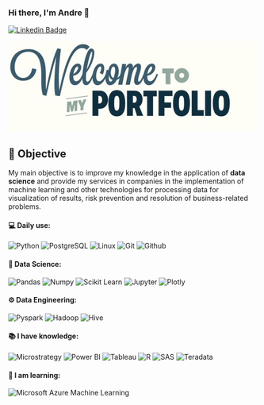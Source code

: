 ### Hi there, I'm Andre 👋
[![Linkedin Badge](https://img.shields.io/badge/-LinkedIn-blue?style=flat-square&logo=Linkedin&logoColor=white&link=https://www.linkedin.com/in/andre-scarton-a6b25b195/)](https://www.linkedin.com/in/andre-scarton-a6b25b195/)
<p align="center">
  <img src="https://github.com/andrescarton/andrescarton/blob/main/welcome_to_my_portfolio.jpg" />
</p>

## 🚀 **Objective** 

My main objective is to improve my knowledge in the application of **data science** and provide my services in companies in the implementation of machine learning and other technologies for processing data for visualization of results, risk prevention and resolution of business-related problems.  

#### 💻 Daily use:
 ![Python](https://img.shields.io/badge/-Python-black?style=flat-square&logo=Python)
 ![PostgreSQL](https://img.shields.io/badge/-PostgreSQL-black?style=flat-square&logo=PostgreSQL)
 ![Linux](https://img.shields.io/badge/-Linux-black?style=flat-square&logo=Linux)
 ![Git](https://img.shields.io/badge/-Git-black?style=flat-square&logo=Git)
 ![Github](https://img.shields.io/badge/-Github-black?style=flat-square&logo=Github)
 
 #### 🎲 Data Science:
 ![Pandas](https://img.shields.io/badge/-Pandas-black?style=flat-square&logo=Pandas)
 ![Numpy](https://img.shields.io/badge/-Numpy-black?style=flat-square&logo=Numpy)
 ![Scikit Learn](https://img.shields.io/badge/-Scikit%20Learn-black?style=flat-square&logo=scikit-learn)
 ![Jupyter](https://img.shields.io/badge/-Jupyter-black?style=flat-square&logo=Jupyter)
 ![Plotly](https://img.shields.io/badge/-Plotly-black?style=flat-square&logo=Plotly)
 
 #### ⚙️ Data Engineering:
 ![Pyspark](https://img.shields.io/badge/-Pyspark-black?style=flat-square&logo=Apache-Spark)
 ![Hadoop](https://img.shields.io/badge/-Hadoop-black?style=flat-square&logo=Apache-Hadoop)
 ![Hive](https://img.shields.io/badge/-Hive-black?style=flat-square&logo=Apache-Hive)
 
  #### 📚 I have knowledge:
 ![Microstrategy](https://img.shields.io/badge/-Microstrategy-black?style=plastic&logo=Microstrategy)
 ![Power BI](https://img.shields.io/badge/-Power%20BI-black?style=plastic&logo=Power-BI)
 ![Tableau](https://img.shields.io/badge/-Tableau-black?style=plastic&logo=Tableau)
 ![R](https://img.shields.io/badge/-R-black?style=flat-square&logo=R)
 ![SAS](https://img.shields.io/badge/-SAS-black?style=flat-square&logo=SAS)
 ![Teradata](https://img.shields.io/badge/-Teradata-black?style=flat-square&logo=Teradata)
 
  #### 🌱 I am learning:
  ![Microsoft Azure Machine Learning](https://img.shields.io/badge/-Microsoft%20Azure%20Machine%20Learning-black?style=flat-square&logo=Microsoft-Azure)
<!--
**andrescarton/andrescarton** is a ✨ _special_ ✨ repository because its `README.md` (this file) appears on your GitHub profile.

Here are some ideas to get you started:

- 🔭 I’m currently working on ...
- 🌱 I’m currently learning ...
- 👯 I’m looking to collaborate on ...
- 🤔 I’m looking for help with ...
- 💬 Ask me about ...
- 📫 How to reach me: ...
- 😄 Pronouns: ...
- ⚡ Fun fact: ...
-->
